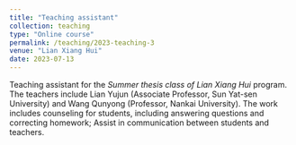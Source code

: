 ```yaml
---
title: "Teaching assistant"
collection: teaching
type: "Online course"
permalink: /teaching/2023-teaching-3
venue: "Lian Xiang Hui"
date: 2023-07-13
---
```


Teaching assistant for the *Summer thesis class of Lian Xiang Hui* program. The teachers include Lian Yujun (Associate Professor, Sun Yat-sen University) and Wang Qunyong (Professor, Nankai University). The work includes counseling for students, including answering questions and correcting homework; Assist in communication between students and teachers.
